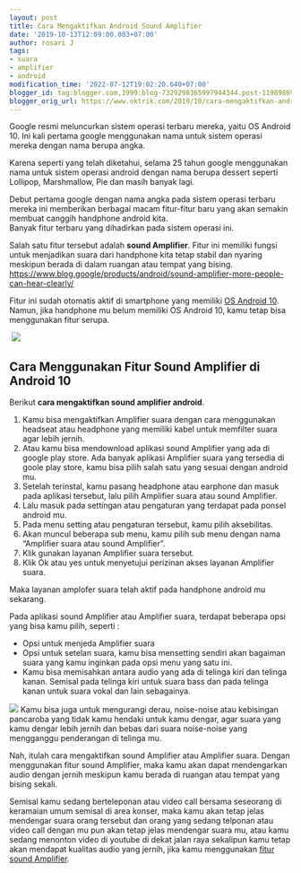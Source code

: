 ```yaml
---
layout: post
title: Cara Mengaktifkan Android Sound Amplifier
date: '2019-10-13T12:09:00.003+07:00'
author: rosari J
tags:
- suara
- amplifier
- android
modification_time: '2022-07-12T19:02:20.640+07:00'
blogger_id: tag:blogger.com,1999:blog-7329298365997944344.post-1198986977550002679
blogger_orig_url: https://www.oktrik.com/2019/10/cara-mengaktifkan-android-sound.html
---
```


Google resmi meluncurkan sistem operasi terbaru mereka, yaitu OS Android 10. Ini kali pertama google menggunakan nama untuk sistem operasi mereka dengan nama berupa angka.


Karena seperti yang telah diketahui, selama 25 tahun google menggunakan nama untuk sistem operasi android dengan nama berupa dessert seperti Lollipop, Marshmallow, Pie dan masih banyak lagi.


Debut pertama google dengan nama angka pada sistem operasi terbaru mereka ini memberikan berbagai macam fitur-fitur baru yang akan semakin membuat canggih handphone android kita.  
 Banyak fitur terbaru yang dihadirkan pada sistem operasi ini.


Salah satu fitur tersebut adalah **sound Amplifier**. Fitur ini memiliki fungsi untuk menjadikan suara dari handphone kita tetap stabil dan nyaring meskipun berada di dalam ruangan atau tempat yang bising. https://www.blog.google/products/android/sound-amplifier-more-people-can-hear-clearly/







Fitur ini sudah otomatis aktif di smartphone yang memiliki [OS Android 10](https://www.oktrik.com/2019/09/fitur-unggulan-sistem-os-android-versi.html). Namun, jika handphone mu belum memiliki OS Android 10, kamu tetap bisa menggunakan fitur serupa.


 [![](https://blogger.googleusercontent.com/img/b/R29vZ2xl/AVvXsEhccZyzTRQbJbbbi2NeTT0VLjA2Cs8GhB_S1be9OOtpKy81O-RsYXU7LE2x6dij__14HrctrubyC_qr1d8YOPu9ZQv2hxZGLd_EEF_VOvoJCrmU17PXYKSU2-Rp-GYBuYMqQbKIXM563sZb9l-MtNGw8Wu_ymT-_aCtNRptySSESjD-gP4XdM-Fu9dPnQ/w640-h438/Sound_Amplifier_V2.max-1000x1000_640x438-1.jpg)](https://blogger.googleusercontent.com/img/b/R29vZ2xl/AVvXsEhccZyzTRQbJbbbi2NeTT0VLjA2Cs8GhB_S1be9OOtpKy81O-RsYXU7LE2x6dij__14HrctrubyC_qr1d8YOPu9ZQv2hxZGLd_EEF_VOvoJCrmU17PXYKSU2-Rp-GYBuYMqQbKIXM563sZb9l-MtNGw8Wu_ymT-_aCtNRptySSESjD-gP4XdM-Fu9dPnQ/s640/Sound_Amplifier_V2.max-1000x1000_640x438-1.jpg)


Cara Menggunakan Fitur Sound Amplifier di Android 10
----------------------------------------------------


Berikut **cara mengaktifkan sound amplifier android**.


1. Kamu bisa mengaktifkan Amplifier suara dengan cara menggunakan headseat atau headphone yang memiliki kabel untuk memfilter suara agar lebih jernih.
2. Atau kamu bisa mendownload aplikasi sound Amplifier yang ada di google play store. Ada banyak aplikasi Amplifier suara yang tersedia di goole play store, kamu bisa pilih salah satu yang sesuai dengan android mu.
3. Setelah terinstal, kamu pasang headphone atau earphone dan masuk pada aplikasi tersebut, lalu pilih Amplifier suara atau sound Amplifier.
4. Lalu masuk pada settingan atau pengaturan yang terdapat pada ponsel android mu.
5. Pada menu setting atau pengaturan tersebut, kamu pilih aksebilitas.
6. Akan muncul beberapa sub menu, kamu pilih sub menu dengan nama “Amplifier suara atau sound Amplifier”.
7. Klik gunakan layanan Amplifier suara tersebut.
8. Klik Ok atau yes untuk menyetujui perizinan akses layanan Amplifier suara.






Maka layanan amplofer suara telah aktif pada handphone android mu sekarang.


Pada aplikasi sound Amplifier atau Amplifier suara, terdapat beberapa opsi yang bisa kamu pilih, seperti :


* Opsi untuk menjeda Amplifier suara
* Opsi untuk setelan suara, kamu bisa mensetting sendiri akan bagaiman suara yang kamu inginkan pada opsi menu yang satu ini.
* Kamu bisa memisahkan antara audio yang ada di telinga kiri dan telinga kanan. Semisal pada telinga kiri untuk suara bass dan pada telinga kanan untuk suara vokal dan lain sebagainya.


[![](https://blogger.googleusercontent.com/img/b/R29vZ2xl/AVvXsEgLh1KGvqxS_P7M4ziGm-2MkmM_P7G0_6uO4e79dO5LfzQT54V7A3lFIa0opm-c4u-LolbffYSVSqzemUVbligm_21t2O_pHvqgIQCXNjeRpH_QcbaoU_u8PoN3lBq6P87GCy5EdwJ8B-wrM-SBnvc7tpxqYSrn2U236swgNCmGwUBKLlFvmm-dSUetKQ/w640-h348/sound-amplifier_640x347.jpg)](https://blogger.googleusercontent.com/img/b/R29vZ2xl/AVvXsEgLh1KGvqxS_P7M4ziGm-2MkmM_P7G0_6uO4e79dO5LfzQT54V7A3lFIa0opm-c4u-LolbffYSVSqzemUVbligm_21t2O_pHvqgIQCXNjeRpH_QcbaoU_u8PoN3lBq6P87GCy5EdwJ8B-wrM-SBnvc7tpxqYSrn2U236swgNCmGwUBKLlFvmm-dSUetKQ/s640/sound-amplifier_640x347.jpg)
Kamu bisa juga untuk mengurangi derau, noise-noise atau kebisingan pancaroba yang tidak kamu hendaki untuk kamu dengar, agar suara yang kamu dengar lebih jernih dan bebas dari suara noise-noise yang mengganggu penderangan di telinga mu.


Nah, itulah cara mengaktifkan sound Amplifier atau Amplifier suara. Dengan menggunakan fitur sound Amplifier, maka kamu akan dapat mendengarkan audio dengan jernih meskipun kamu berada di ruangan atau tempat yang bising sekali.







Semisal kamu sedang berteleponan atau video call bersama seseorang di keramaian umum semisal di area konser, maka kamu akan tetap jelas mendengar suara orang tersebut dan orang yang sedang telponan atau video call dengan mu pun akan tetap jelas mendengar suara mu, atau kamu sedang menonton video di youtube di dekat jalan raya sekalipun kamu tetap akan mendapat kualitas audio yang jernih, jika kamu menggunakan [fitur sound Amplifier](https://support.google.com/accessibility/android/answer/9157755?hl=id).


